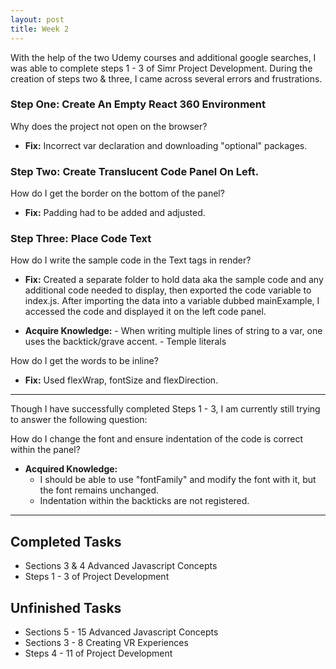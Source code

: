 ```yaml
---
layout: post
title: Week 2
---
```


With the help of the two Udemy courses and additional google searches, I was able to complete steps 1 - 3 of Simr Project Development. During the creation of steps two & three, I came across several errors and frustrations. 

### Step One: Create An Empty React 360 Environment
Why does the project not open on the browser?
* **Fix:** Incorrect var declaration and downloading "optional" packages.

### Step Two: Create Translucent Code Panel On Left. 
How do I get the border on the bottom of the panel?
 * **Fix:** Padding had to be added and adjusted. 

### Step Three: Place Code Text 
 How do I write the sample code in the Text tags in render? 
 * **Fix:** Created a separate folder to hold data aka the sample code and any additional code needed to display, then exported the 
            code variable to index.js. After importing the data into a variable dubbed mainExample, I accessed the code and displayed it on the left code panel.
            
* **Acquire Knowledge:**
      - When writing multiple lines of string to a var, one uses the backtick/grave accent.
      - Temple literals
              
 How do I get the words to be inline?
 * **Fix:** Used flexWrap, fontSize and flexDirection.
 
 ****
 Though I have successfully completed Steps 1 - 3, I am currently still trying to answer the following question:
 
 How do I change the font and ensure indentation of the code is correct within the panel?
 * **Acquired Knowledge:** 
     - I should be able to use "fontFamily" and modify the font with it, but the font remains unchanged.
     - Indentation within the backticks are not registered.
     
 ****
 
## Completed Tasks ##
 * Sections 3 & 4 Advanced Javascript Concepts
 * Steps 1 - 3 of Project Development
 
## Unfinished Tasks ##
 * Sections 5 - 15 Advanced Javascript Concepts
 * Sections 3 - 8 Creating VR Experiences
 * Steps 4 - 11 of Project Development
 
